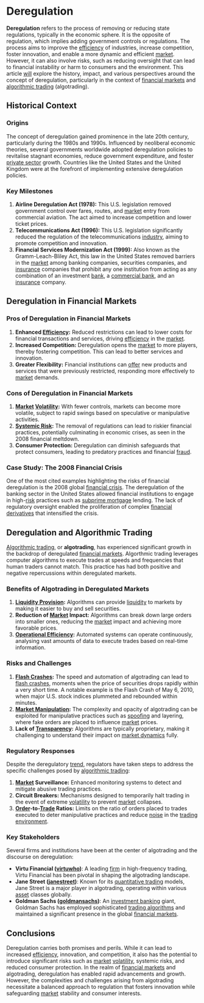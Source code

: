 # Deregulation

**Deregulation** refers to the process of removing or reducing state regulations, typically in the economic sphere. It is the opposite of regulation, which implies adding government controls or regulations. The process aims to improve the [efficiency](../e/efficiency.md) of industries, increase competition, foster innovation, and enable a more dynamic and efficient [market](../m/market.md). However, it can also involve risks, such as reducing oversight that can lead to financial instability or harm to consumers and the environment. This article [will](../w/will.md) explore the history, impact, and various perspectives around the concept of deregulation, particularly in the context of [financial markets](../f/financial_market.md) and [algorithmic trading](../a/accountability.md) (algotrading).

## Historical Context

### Origins
The concept of deregulation gained prominence in the late 20th century, particularly during the 1980s and 1990s. Influenced by neoliberal economic theories, several governments worldwide adopted deregulation policies to revitalise stagnant economies, reduce government expenditure, and foster [private sector](../p/private_sector.md) growth. Countries like the United States and the United Kingdom were at the forefront of implementing extensive deregulation policies.

### Key Milestones
1. **Airline Deregulation Act (1978):** This U.S. legislation removed government control over fares, routes, and [market](../m/market.md) entry from commercial aviation. The act aimed to increase competition and lower ticket prices.
2. **Telecommunications Act (1996):** This U.S. legislation significantly reduced the regulation of the telecommunications [industry](../i/industry.md), aiming to promote competition and innovation.
3. **Financial Services Modernization Act (1999):** Also known as the Gramm-Leach-Bliley Act, this law in the United States removed barriers in the [market](../m/market.md) among banking companies, securities companies, and [insurance](../i/insurance.md) companies that prohibit any one institution from acting as any combination of an investment [bank](../b/bank.md), a [commercial bank](../c/commercial_bank.md), and an [insurance](../i/insurance.md) company.

## Deregulation in Financial Markets

### Pros of Deregulation in Financial Markets
1. **Enhanced [Efficiency](../e/efficiency.md):** Reduced restrictions can lead to lower costs for financial transactions and services, driving [efficiency](../e/efficiency.md) in the [market](../m/market.md).
2. **Increased Competition:** Deregulation opens the [market](../m/market.md) to more players, thereby fostering competition. This can lead to better services and innovation.
3. **Greater Flexibility:** Financial institutions can [offer](../o/offer.md) new products and services that were previously restricted, responding more effectively to [market](../m/market.md) demands.

### Cons of Deregulation in Financial Markets
1. **[Market](../m/market.md) [Volatility](../v/volatility.md):** With fewer controls, markets can become more volatile, subject to rapid swings based on speculative or manipulative activities.
2. **[Systemic Risk](../s/systemic_risk.md):** The removal of regulations can lead to riskier financial practices, potentially culminating in economic crises, as seen in the 2008 financial meltdown.
3. **Consumer Protection:** Deregulation can diminish safeguards that protect consumers, leading to predatory practices and financial [fraud](../f/fraud.md).

### Case Study: The 2008 Financial Crisis
One of the most cited examples highlighting the risks of financial deregulation is the 2008 global [financial crisis](../f/financial_crisis.md). The deregulation of the banking sector in the United States allowed financial institutions to engage in high-[risk](../r/risk.md) practices such as [subprime mortgage](../s/subprime_mortgage.md) lending. The lack of regulatory oversight enabled the proliferation of complex [financial derivatives](../f/financial_derivatives.md) that intensified the crisis.

## Deregulation and Algorithmic Trading

[Algorithmic trading](../a/accountability.md), or **algotrading**, has experienced significant growth in the backdrop of deregulated [financial markets](../f/financial_market.md). Algorthmic trading leverages computer algorithms to execute trades at speeds and frequencies that human traders cannot match. This practice has had both positive and negative repercussions within deregulated markets.

### Benefits of Algotrading in Deregulated Markets
1. **[Liquidity Provision](../l/liquidity_provision.md):** Algorithms can provide [liquidity](../l/liquidity.md) to markets by making it easier to buy and sell securities.
2. **Reduction of [Market](../m/market.md) Impact:** Algorithms can break down large orders into smaller ones, reducing the [market](../m/market.md) impact and achieving more favorable prices.
3. **[Operational Efficiency](../o/operational_efficiency_in_trading.md):** Automated systems can operate continuously, analysing vast amounts of data to execute trades based on real-time information.

### Risks and Challenges
1. **[Flash Crashes](../f/flash_crashes.md):** The speed and automation of algotrading can lead to [flash crashes](../f/flash_crashes.md), moments when the price of securities drops rapidly within a very short time. A notable example is the Flash Crash of May 6, 2010, when major U.S. stock indices plummeted and rebounded within minutes.
2. **[Market Manipulation](../m/market_manipulation.md):** The complexity and opacity of algotrading can be exploited for manipulative practices such as [spoofing](../s/spoofing.md) and layering, where fake orders are placed to influence [market](../m/market.md) prices.
3. **Lack of [Transparency](../t/transparency.md):** Algorithms are typically proprietary, making it challenging to understand their impact on [market dynamics](../m/market_dynamics.md) fully.

### Regulatory Responses
Despite the deregulatory [trend](../t/trend.md), regulators have taken steps to address the specific challenges posed by [algorithmic trading](../a/accountability.md):
1. **[Market](../m/market.md) Surveillance:** Enhanced monitoring systems to detect and mitigate abusive trading practices.
2. **Circuit Breakers:** Mechanisms designed to temporarily halt trading in the event of extreme [volatility](../v/volatility.md) to prevent [market](../m/market.md) collapses.
3. **[Order](../o/order.md)-to-[Trade](../t/trade.md) Ratios:** Limits on the ratio of orders placed to trades executed to deter manipulative practices and reduce [noise](../n/noise.md) in the [trading environment](../t/trading_environment.md).

### Key Stakeholders

Several firms and institutions have been at the center of algotrading and the discourse on deregulation:

- **Virtu Financial ([virtuwho](https://www.virtu.com))**: A leading [firm](../f/firm.md) in high-frequency trading, Virtu Financial has been pivotal in shaping the algotrading landscape.
- **Jane Street ([janestreet](https://www.janestreet.com))**: Known for its [quantitative trading](../q/quantitative_trading.md) models, Jane Street is a major player in algotrading, operating within various [asset](../a/asset.md) classes globally.
- **Goldman Sachs ([goldmansachs](https://www.goldmansachs.com))**: An [investment banking](../i/investment_banking.md) giant, Goldman Sachs has employed sophisticated [trading algorithms](../t/trading_algorithms.md) and maintained a significant presence in the global [financial markets](../f/financial_market.md).

## Conclusions

Deregulation carries both promises and perils. While it can lead to increased [efficiency](../e/efficiency.md), innovation, and competition, it also has the potential to introduce significant risks such as [market](../m/market.md) [volatility](../v/volatility.md), systemic risks, and reduced consumer protection. In the realm of [financial markets](../f/financial_market.md) and algotrading, deregulation has enabled rapid advancements and growth. However, the complexities and challenges arising from algotrading necessitate a balanced approach to regulation that fosters innovation while safeguarding [market](../m/market.md) stability and consumer interests.